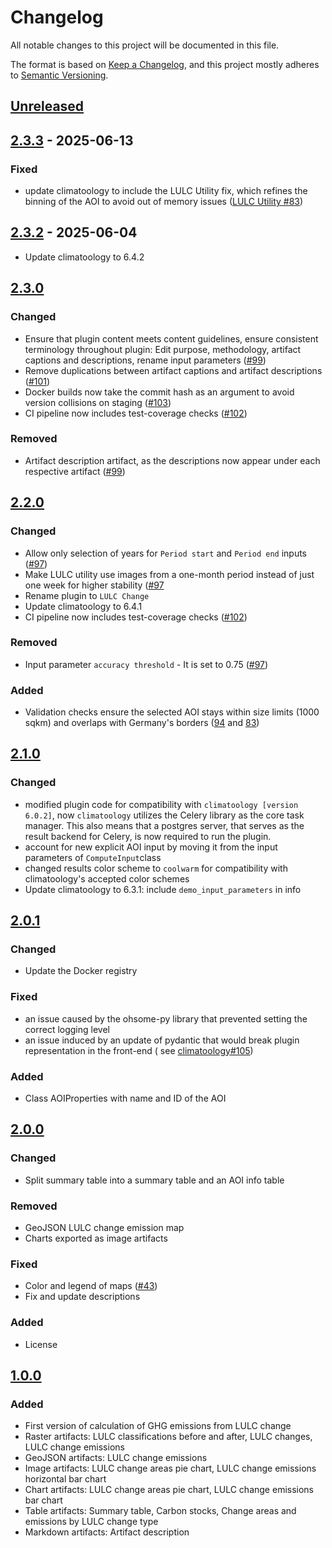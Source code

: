 # Changelog

All notable changes to this project will be documented in this file.

The format is based on [Keep a Changelog](https://keepachangelog.com/en/1.0.0/),
and this project mostly adheres to [Semantic Versioning](https://semver.org/spec/v2.0.0.html).

## [Unreleased](https://gitlab.heigit.org/climate-action/plugins/ghg-emission-from-lulc-change/-/compare/2.3.3...main)

## [2.3.3](https://gitlab.heigit.org/climate-action/plugins/ghg-emission-from-lulc-change/-/releases/2.3.3) - 2025-06-13

### Fixed

- update climatoology to include the LULC Utility fix, which refines the binning of the AOI to avoid out of memory
  issues ([LULC Utility #83](https://gitlab.heigit.org/climate-action/utilities/lulc-utility/-/issues/83))

## [2.3.2](https://gitlab.heigit.org/climate-action/plugins/ghg-emission-from-lulc-change/-/releases/2.3.2) - 2025-06-04

- Update climatoology to 6.4.2

## [2.3.0](https://gitlab.heigit.org/climate-action/plugins/ghg-emission-from-lulc-change/-/releases/2.3.0)

### Changed

- Ensure that plugin content meets content guidelines, ensure consistent terminology throughout plugin: Edit purpose, methodology, artifact captions and descriptions, rename input parameters ([#99](https://gitlab.heigit.org/climate-action/plugins/ghg-emission-from-lulc-change/-/issues/99))
- Remove duplications between artifact captions and artifact descriptions ([#101](https://gitlab.heigit.org/climate-action/plugins/ghg-emission-from-lulc-change/-/issues/101))
- Docker builds now take the commit hash as an argument to avoid version collisions on staging ([#103](https://gitlab.heigit.org/climate-action/plugins/ghg-emission-from-lulc-change/-/issues/103))
- CI pipeline now includes test-coverage checks ([#102](https://gitlab.heigit.org/climate-action/plugins/ghg-emission-from-lulc-change/-/issues/102))

### Removed

- Artifact description artifact, as the descriptions now appear under each respective artifact ([#99](https://gitlab.heigit.org/climate-action/plugins/ghg-emission-from-lulc-change/-/issues/99))

## [2.2.0](https://gitlab.heigit.org/climate-action/plugins/ghg-emission-from-lulc-change/-/releases/2.2.0)

### Changed

- Allow only selection of years for `Period start` and `Period end` inputs ([#97](https://gitlab.heigit.org/climate-action/plugins/ghg-emission-from-lulc-change/-/issues/97))
- Make LULC utility use images from a one-month period instead of just one week for higher stability ([#97](https://gitlab.heigit.org/climate-action/plugins/ghg-emission-from-lulc-change/-/issues/97)
- Rename plugin to `LULC Change`
- Update climatoology to 6.4.1
- CI pipeline now includes test-coverage checks ([#102](https://gitlab.heigit.org/climate-action/plugins/ghg-emission-from-lulc-change/-/issues/102))

### Removed

- Input parameter `accuracy threshold` - It is set to 0.75 ([#97](https://gitlab.heigit.org/climate-action/plugins/ghg-emission-from-lulc-change/-/issues/97))

### Added

- Validation checks ensure the selected AOI stays within size limits (1000 sqkm) and overlaps with Germany's borders ([94](https://gitlab.heigit.org/climate-action/plugins/ghg-emission-from-lulc-change/-/issues/94) and [83](https://gitlab.heigit.org/climate-action/plugins/ghg-emission-from-lulc-change/-/issues/83))

## [2.1.0](https://gitlab.heigit.org/climate-action/plugins/ghg-emission-from-lulc-change/-/releases/2.1.0)

### Changed

- modified plugin code for compatibility with `climatoology [version 6.0.2]`, now `climatoology` utilizes the Celery
  library as the core task manager. This also means that a postgres server, that serves as the result backend for
  Celery, is now required to run the plugin.
- account for new explicit AOI input by moving it from the input parameters of `ComputeInput`class
- changed results color scheme to `coolwarm` for compatibility with climatoology's accepted color schemes
- Update climatoology to 6.3.1: include `demo_input_parameters` in info

## [2.0.1](https://gitlab.heigit.org/climate-action/plugins/ghg-emission-from-lulc-change/-/releases/2.0.1)

### Changed

- Update the Docker registry

### Fixed

- an issue caused by the ohsome-py library that prevented setting the correct logging level
- an issue induced by an update of pydantic that would break plugin representation in the front-end (
  see [climatoology#105](https://gitlab.heigit.org/climate-action/climatoology/-/issues/105))

### Added

- Class AOIProperties with name and ID of the AOI

## [2.0.0](https://gitlab.heigit.org/climate-action/plugins/ghg-emission-from-lulc-change/-/releases/2.0.0)

### Changed

- Split summary table into a summary table and an AOI info table

### Removed

- GeoJSON LULC change emission map
- Charts exported as image artifacts

### Fixed

- Color and legend of
  maps ([#43](https://gitlab.heigit.org/climate-action/plugins/ghg-emission-from-lulc-change/-/issues/43))
- Fix and update descriptions

### Added

- License

## [1.0.0](https://gitlab.heigit.org/climate-action/plugins/ghg-emission-from-lulc-change/-/releases/1.0.0)

### Added

- First version of calculation of GHG emissions from LULC change
- Raster artifacts: LULC classifications before and after, LULC changes, LULC change emissions
- GeoJSON artifacts: LULC change emissions
- Image artifacts: LULC change areas pie chart, LULC change emissions horizontal bar chart
- Chart artifacts: LULC change areas pie chart, LULC change emissions bar chart
- Table artifacts: Summary table, Carbon stocks, Change areas and emissions by LULC change type
- Markdown artifacts: Artifact description